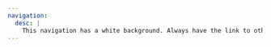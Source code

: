 ```yaml
---
navigation:
  desc: |
    This navigation has a white background. Always have the link to other pager with the primary colour. The icon of the logo must be in the navigation on the left size with a link to the home page.
---
```

